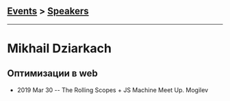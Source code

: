 ## [Events](../README.md) > [Speakers](../speakers.md)
---

# Mikhail Dziarkach

## Оптимизации в web
- 2019 Mar 30 -- The Rolling Scopes + JS Machine Meet Up. Mogilev    
